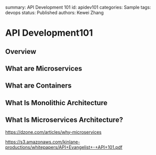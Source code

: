 summary: API Development 101
id: apidev101
categories: Sample
tags: devops
status: Published 
authors: Kewei Zhang

# API Development101

<!-- ------------------------ -->
## Overview 

<!-- ------------------------ -->
## What are Microservices

<!-- ------------------------ -->
## What are Containers

<!-- ------------------------ -->
## What Is Monolithic Architecture

<!-- ------------------------ -->
## What Is Microservices Architecture?
https://dzone.com/articles/why-microservices

https://s3.amazonaws.com/kinlane-productions/whitepapers/API+Evangelist+-+API+101.pdf